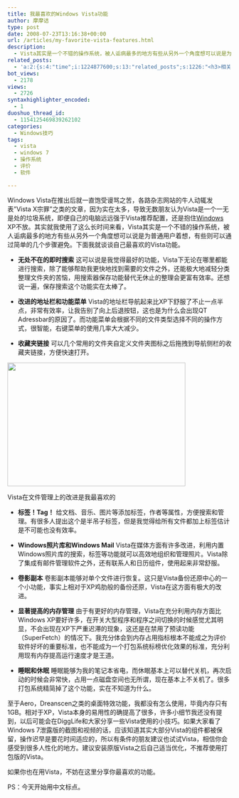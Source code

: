 ```yaml
---
title: 我最喜欢的Windows Vista功能
author: 摩摩诘
type: post
date: 2008-07-23T13:16:38+00:00
url: /articles/my-favorite-vista-features.html
description:
  - Vista其实是一个不错的操作系统，被人诟病最多的地方有些从另外一个角度想可以说是为普通用户着想，有些则可以通过简单的几个步骤避免。下面我就谈谈自己最喜欢的Vista功能。
related_posts:
  - 'a:2:{s:4:"time";i:1224877600;s:13:"related_posts";s:1226:"<h3>相关日志</h3><ul class="related_post"><li><a href="http://www.digglife.cn/articles/first-look-of-opera-95-alpha.html" title="Opera 9.5 Alpha初体验">Opera 9.5 Alpha初体验</a></li><li><a href="http://www.digglife.cn/articles/vista%e4%bd%bf%e7%94%a8tweakvi%e4%bc%98%e5%8c%96windows-vista.html" title="Vista:使用TweakVI优化Windows Vista">Vista:使用TweakVI优化Windows Vista</a></li><li><a href="http://www.digglife.cn/articles/vista-theme-visual-style-download.html" title="7个漂亮的Vista主题(视觉样式)下载">7个漂亮的Vista主题(视觉样式)下载</a></li><li><a href="http://www.digglife.cn/articles/use-wikipedia-offline.html" title="离线搜索维基百科WikiTaxi">离线搜索维基百科WikiTaxi</a></li><li><a href="http://www.digglife.cn/articles/hide-show-file-shortcut.html" title="一键显示或隐藏文件">一键显示或隐藏文件</a></li><li><a href="http://www.digglife.cn/articles/wallpaper-windows7.html" title="9枚Windows 7高清壁纸">9枚Windows 7高清壁纸</a></li><li><a href="http://www.digglife.cn/articles/picture-textaizer-ascii-art.html" title="将普通图片转换为字符或ASCII码拼图">将普通图片转换为字符或ASCII码拼图</a></li></ul>";}'
bot_views:
  - 2178
views:
  - 2726
syntaxhighlighter_encoded:
  - 1
duoshuo_thread_id:
  - 1154125469839262102
categories:
  - Windows技巧
tags:
  - vista
  - windows 7
  - 操作系统
  - 评价
  - 软件

---
```

Windows Vista在推出后就一直饱受谩骂之苦，各路杂志网站的牛人动辄发表&#8221;Vista X宗罪&#8221;之类的文章，因为实在太多，导致无数朋友认为Vista是一个一无是处的垃圾系统，即便自己的电脑远远强于Vista推荐配置，还是抱住<a title="Windows技巧" href="https://www.digglife.net/articles/category/windows-tricks" target="_blank">Windows</a> XP不放。其实就我使用了这么长时间来看，Vista其实是一个不错的操作系统，被人诟病最多的地方有些从另外一个角度想可以说是为普通用户着想，有些则可以通过简单的几个步骤避免。下面我就谈谈自己最喜欢的Vista功能。

<!--more-->

  * **无处不在的即时搜索**
这可以说是我觉得最好的功能，Vista下无论在哪里都能进行搜索，除了能够帮助我更快地找到需要的文件之外，还能极大地减轻分类整理文件夹的苦恼，用搜索器保存功能替代无休止的整理会更富有效率。还想说一遍，保存搜索这个功能实在太棒了。

  * **改进的地址栏和功能菜单**
Vista的地址栏导航起来比XP下舒服了不止一点半点，非常有效率，让我告别了向上后退按钮，这也是为什么会出现QT Adressbar的原因了。而功能菜单会根据不同的文件类型选择不同的操作方式，很智能，右键菜单的使用几率大大减少。

  * **收藏夹链接**
可以几个常用的文件夹自定义文件夹图标之后拖拽到导航侧栏的收藏夹链接，方便快速打开。

<div style="width: 410px" class="wp-caption aligncenter">
  <a href="http://picasaweb.google.com/digglifeshow/oCzYfC/photo#5226185643779296274"><img title="Vista即时搜索,收藏夹链接,功能菜单" src="https://www.digglife.net/wp-content/uploads/archive/Vista-explorer.png" alt="" width="400" height="278" /></a>
  
  <p class="wp-caption-text">
    Vista在文件管理上的改进是我最喜欢的
  </p>
</div>

  * **标签！Tag！**
给文档、音乐、图片等添加标签，作者等属性，方便搜索和管理。有很多人提出这个是半吊子标签，但是我觉得给所有文件都加上标签估计是不可能也没有效率。

  * **Windows照片库和Windows Mail**
Vista在媒体方面有许多改进，利用内置Windows照片库的搜索，标签等功能就可以高效地组织和管理照片。Vista除了集成有邮件管理软件之外，还有联系人和日历组件，使用起来非常舒服。

  * **卷影副本**
卷影副本能够对单个文件进行恢复。这只是Vista备份还原中心的一个小功能，事实上相对于XP鸡肋般的备份还原，Vista在这方面有极大的改进。

  * **显著提高的内存管理**
由于有更好的内存管理，Vista在充分利用内存方面比Windows XP要好许多，在开关大型程序和程序之间切换的时候感觉尤其明显，不会出现在XP下严重迟滞的现象，这还是在禁用了预读功能（SuperFetch）的情况下。我充分体会到内存占用指标根本不能成之为评价软件好坏的重要标准，也不能成为一个打包系统标榜优化效果的标准，充分利用现有内存提高运行速度才是王道。

  * **睡眠和休眠**
睡眠能够为我的笔记本省电，而休眠基本上可以替代关机，再次启动的时候会非常快，占用一点磁盘空间也无所谓，现在基本上不关机了。很多打包系统精简掉了这个功能，实在不知道为什么。</ul> 

至于Aero，Dreanscen之类的桌面特效功能，我都没有怎么使用，毕竟内存只有1GB。相对于XP，Vista本身的易用性的确提高了很多，许多小细节我还没有提到，以后可能会在DiggLife和大家分享一些Vista使用的小技巧。如果大家看了Windows 7泄露版的截图和视频的话，应该知道其实大部分Vista的组件都被保留，操作迟早是要花时间适应的，所以有条件的朋友建议也试试Vista，相信你会感受到很多人性化的地方。建议安装原版Vista之后自己适当优化，不推荐使用打包版的Vista。

如果你也在用Vista，不妨在这里分享你最喜欢的功能。

PS：今天开始用中文标点。
